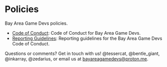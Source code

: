 Policies
========

Bay Area Game Devs policies. 

* [Code of Conduct](code_of_conduct.md): Code of Conduct for Bay Area Game Devs.
* [Reporting Guidelines](reporting_guidelines.md): Reporting guidelines for the Bay Area Game Devs Code of Conduct.

Questions or comments? Get in touch with us! @tessercat, @bentle_giant, @inkarray, @zedarius, or email us at bayareagamedevs@proton.me.
